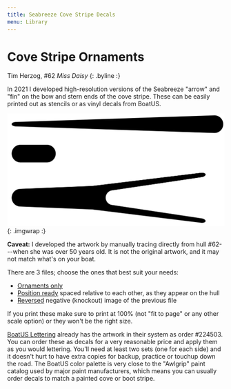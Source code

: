 ```yaml
---
title: Seabreeze Cove Stripe Decals
menu: Library
---
```



# Cove Stripe Ornaments #

Tim Herzog, #62 *Miss Daisy*
{: .byline :}

In 2021 I developed high-resolution versions of the Seabreeze
"arrow" and "fin" on the bow and stern ends of the cove stripe. These can be easily
printed out as stencils or as vinyl decals from BoatUS.

![cove stripe components](images/cove-stripe-ornaments.png "Cove stripe ornaments"){: .imgwrap :}

**Caveat:** I developed the artwork by manually tracing directly from hull #62---when
she was over 50 years old. It is not the original artwork, and it may
not match what's on your boat.

There are 3 files; choose the ones that best suit your needs:

* [Ornaments only]({{site.docs}}/seabreeze-cove-stripe-ornaments.pdf)
* [Position ready]({{site.docs}}/seabreeze-cove-stripe-position.pdf)
  spaced relative to each other, as they appear on the hull
* [Reversed]({{site.docs}}/seabreeze-cove-stripe-reverse.pdf)
  negative (knockout) image of the previous file

If you print these make sure to print at 100% (not "fit to page" or any other scale
option) or they won't be the right size.

[BoatUS Lettering](https://www.boatus.com/products-and-services/boat-lettering)
already has the artwork in their system as order #224503. You can order
these as decals for a very reasonable price and apply them as you would lettering.
You'll need at least two sets (one for each side) and it doesn't hurt to have
extra copies for backup, practice or touchup down the road.
The BoatUS color palette
is very close to the "Awlgrip" paint catalog used by major paint manufacturers, which
means you can usually order decals to match a painted cove or boot stripe.


